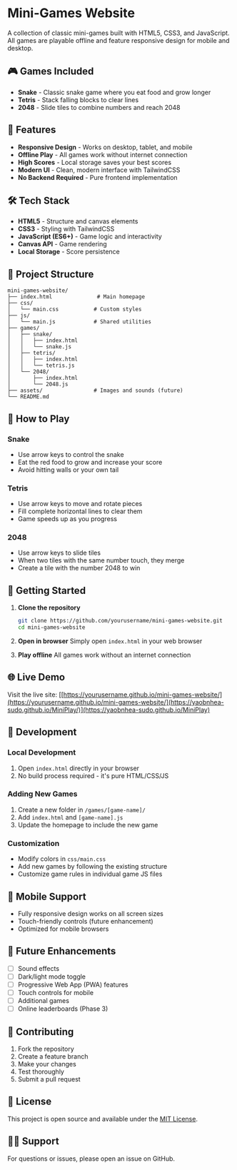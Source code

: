# Mini-Games Website

A collection of classic mini-games built with HTML5, CSS3, and JavaScript. All games are playable offline and feature responsive design for mobile and desktop.

## 🎮 Games Included

- **Snake** - Classic snake game where you eat food and grow longer
- **Tetris** - Stack falling blocks to clear lines
- **2048** - Slide tiles to combine numbers and reach 2048

## 🚀 Features

- **Responsive Design** - Works on desktop, tablet, and mobile
- **Offline Play** - All games work without internet connection
- **High Scores** - Local storage saves your best scores
- **Modern UI** - Clean, modern interface with TailwindCSS
- **No Backend Required** - Pure frontend implementation

## 🛠️ Tech Stack

- **HTML5** - Structure and canvas elements
- **CSS3** - Styling with TailwindCSS
- **JavaScript (ES6+)** - Game logic and interactivity
- **Canvas API** - Game rendering
- **Local Storage** - Score persistence

## 📁 Project Structure

```
mini-games-website/
├── index.html              # Main homepage
├── css/
│   └── main.css           # Custom styles
├── js/
│   └── main.js            # Shared utilities
├── games/
│   ├── snake/
│   │   ├── index.html
│   │   └── snake.js
│   ├── tetris/
│   │   ├── index.html
│   │   └── tetris.js
│   └── 2048/
│       ├── index.html
│       └── 2048.js
├── assets/                # Images and sounds (future)
└── README.md
```

## 🎯 How to Play

### Snake
- Use arrow keys to control the snake
- Eat the red food to grow and increase your score
- Avoid hitting walls or your own tail

### Tetris
- Use arrow keys to move and rotate pieces
- Fill complete horizontal lines to clear them
- Game speeds up as you progress

### 2048
- Use arrow keys to slide tiles
- When two tiles with the same number touch, they merge
- Create a tile with the number 2048 to win

## 🚀 Getting Started

1. **Clone the repository**
   ```bash
   git clone https://github.com/yourusername/mini-games-website.git
   cd mini-games-website
   ```

2. **Open in browser**
   Simply open `index.html` in your web browser

3. **Play offline**
   All games work without an internet connection

## 🌐 Live Demo

Visit the live site: [[https://yourusername.github.io/mini-games-website/](https://yourusername.github.io/mini-games-website/](https://yaobnhea-sudo.github.io/MiniPlay/)](https://yaobnhea-sudo.github.io/MiniPlay)

## 📝 Development

### Local Development
1. Open `index.html` directly in your browser
2. No build process required - it's pure HTML/CSS/JS

### Adding New Games
1. Create a new folder in `/games/[game-name]/`
2. Add `index.html` and `[game-name].js`
3. Update the homepage to include the new game

### Customization
- Modify colors in `css/main.css`
- Add new games by following the existing structure
- Customize game rules in individual game JS files

## 📱 Mobile Support

- Fully responsive design works on all screen sizes
- Touch-friendly controls (future enhancement)
- Optimized for mobile browsers

## 🔄 Future Enhancements

- [ ] Sound effects
- [ ] Dark/light mode toggle
- [ ] Progressive Web App (PWA) features
- [ ] Touch controls for mobile
- [ ] Additional games
- [ ] Online leaderboards (Phase 3)

## 🤝 Contributing

1. Fork the repository
2. Create a feature branch
3. Make your changes
4. Test thoroughly
5. Submit a pull request

## 📄 License

This project is open source and available under the [MIT License](LICENSE).

## 🙋‍♂️ Support

For questions or issues, please open an issue on GitHub.
